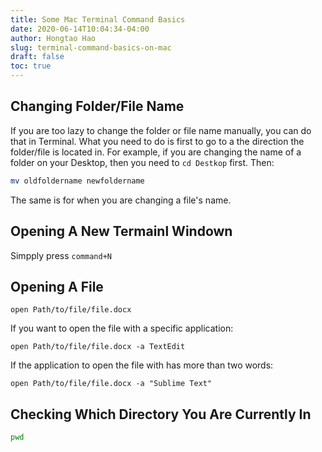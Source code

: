 ```yaml
---
title: Some Mac Terminal Command Basics
date: 2020-06-14T10:04:34-04:00
author: Hongtao Hao
slug: terminal-command-basics-on-mac
draft: false
toc: true
---
```


## Changing Folder/File Name

If you are too lazy to change the folder or file name manually, you can do that in Terminal. What you need to do is first to go to a the direction the folder/file is located in. For example, if you are changing the name of a folder on your Desktop, then you need to `cd Destkop` first. Then:

```bash
mv oldfoldername newfoldername
```

The same is for when you are changing a file's name.

## Opening A New Termainl Windown

Simpply press `command+N`

## Opening A File

`open Path/to/file/file.docx`

If you want to open the file with a specific application:

`open Path/to/file/file.docx -a TextEdit`

If the application to open the file with has more than two words:

`open Path/to/file/file.docx -a "Sublime Text"`


## Checking Which Directory You Are Currently In

```bash
pwd
```

